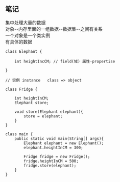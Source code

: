 ## 笔记 
集中处理大量的数据  
对象--内存里面的一组数据--数据集--之间有关系        
一个对象是一个类实例    
有具体的数据    
```
class Elephant {

    int heightIncCM; // field(域) 属性-propertise

}

// 实例 instance   class => object

class Fridge {

    int heightInCM;
    Elephant store;
    
    void store(Elephant elephant){
        store = elephant;
    }
}

class main {
    public static void main(String[] args){
        Elephant elephant = new Elephant();
        elephant.heightInCM = 300;

        Fridge fridge = new Fridge();
        fridge.heightInCM = 500;
        fridge.store(elephant);
    }
}
```